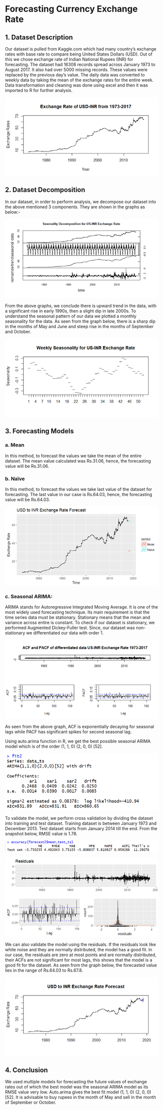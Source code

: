 #                                               Forecasting Currency Exchange Rate 
## 1.	Dataset Description

Our dataset is pulled from Kaggle.com which had many country’s exchange rates with base rate to compare being United States Dollars (USD). Out of this we chose exchange rate of Indian National Rupees (INR) for forecasting. The dataset had 16308 records spread across January 1973 to August 2017. It also had over 5000 missing records. These values were replaced by the previous day’s value. The daily data was converted to weekly data by taking the mean of the exchange rates for the entire week. Data transformation and cleaning was done using excel and then it was imported to R for further analysis.

 ![Dataset Description](images/Data_Description.png "Dataset Description")

 
## 2.	Dataset Decomposition

In our dataset, in order to perform analysis, we decompose our dataset into the above mentioned 3 components. They are shown in the graphs as below:-

 ![Seasonal Decomposition](images/Seasonal_Decompostion.png "Dataset Description")
 
From the above graphs, we conclude there is upward trend in the data, with a significant rise in early 1990s, then a slight dip in late 2000s. To understand the seasonal pattern of our data we plotted a monthly seasonality for the data. As seen from the graph below, there is a sharp dip in the months of May and June and steep rise in the months of September and October.

 ![Weekly Seasonality](images/Weekly_Seasonality.png "Weekly Seasonality")

 
## 3.	Forecasting Models
###   a. Mean 
In this method, to forecast the values we take the mean of the entire dataset. The mean value calculated was Rs.31.06, hence, the forecasting value will be Rs.31.06. 

###   b. Naïve 
In this method, to forecast the values we take last value of the dataset for forecasting. The last value in our case is Rs.64.03, hence, the forecasting value will be Rs.64.03. 

 ![Forecasting Models - Mean & Naive](images/Forecast_Naive_Mean.png "Forecast Models - Mean & Naive")



###   c. Seasonal ARIMA:
ARIMA stands for Autoregressive Integrated Moving Average. It is one of the most widely used forecasting technique. Its main requirement is that the time series data must be stationary. Stationary means that the mean and variance across entire is constant. To check if our dataset is stationary, we performed Augmented Dickey-Fuller test. Since, our dataset was non-stationary we differentiated our data with order 1.

 ![ACF & PACF Plots](images/ACF_PACF_Plot.png "ACF & PACF Plots")
 

As seen from the above graph, ACF is exponentially decaying for seasonal lags while PACF has significant spikes for second seasonal lag. 

Using auto.arima function in R, we get the best possible seasonal ARIMA model which is of the order (1, 1, 0) (2, 0, 0) [52].

 ![ARIMA Model](images/Arima_Model.PNG "ARIMA Model") 

To validate the model, we perform cross validation by dividing the dataset into training and test dataset. Training dataset is between January 1973 and December 2013. Test dataset starts from January 2014 till the end. From the snapshot below, RMSE value is 1.78.

 ![Accuaracy of ARIMA Model](images/Arima_Accuracy.PNG "Accuracy of ARIMA Model")
 
 ![Residuals of ARIMA Model](images/Check_Residual_Arima.png "Residuals of ARIMA Model")

 
We can also validate the model using the residuals. If the residuals look like white noise and they are normally distributed, the model has a good fit. In our case, the residuals are zero at most points and are normally distributed, their ACFs are not significant for most lags, this shows that the model is a good fit for the dataset. As seen from the graph below, the forecasted value lies in the range of Rs.64.03 to Rs.67.8.
 
  ![Forecast using ARIMA Model](images/Arima_Forecast.png "Forecast using ARIMA Model")
  
## 4. Conclusion
  
We used multiple models for forecasting the future values of exchange rates out of which the best model was the seasonal ARIMA model as its RMSE value very low. Auto.arima gives the best fit model (1, 1, 0) (2, 0, 0) [52]. It is advisable to buy rupees in the month of May and sell in the month of September or October.
